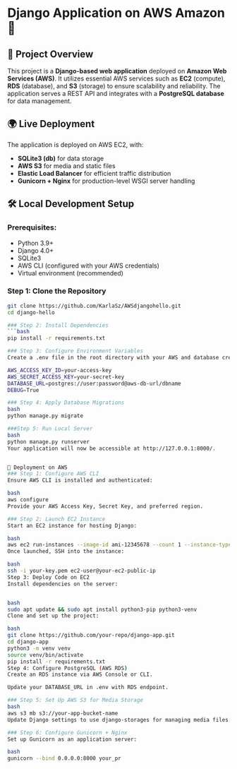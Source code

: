 # Django Application on AWS Amazon🚀

## 📌 Project Overview
This project is a **Django-based web application** deployed on **Amazon Web Services (AWS)**. It utilizes essential AWS services such as **EC2** (compute), **RDS** (database), and **S3** (storage) to ensure scalability and reliability. The application serves a REST API and integrates with a **PostgreSQL database** for data management.

## 🌍 Live Deployment
The application is deployed on AWS EC2, with:
- **SQLite3 (db)** for data storage
- **AWS S3** for media and static files
- **Elastic Load Balancer** for efficient traffic distribution
- **Gunicorn + Nginx** for production-level WSGI server handling

## 🛠 Local Development Setup
### Prerequisites:
- Python 3.9+
- Django 4.0+
- SQLite3
- AWS CLI (configured with your AWS credentials)
- Virtual environment (recommended)

### Step 1: Clone the Repository
```bash
git clone https://github.com/KarlaSz/AWSdjangohello.git
cd django-hello

### Step 2: Install Dependencies
```bash
pip install -r requirements.txt

### Step 3: Configure Environment Variables
Create a .env file in the root directory with your AWS and database credentials:

AWS_ACCESS_KEY_ID=your-access-key
AWS_SECRET_ACCESS_KEY=your-secret-key
DATABASE_URL=postgres://user:password@aws-db-url/dbname
DEBUG=True

### Step 4: Apply Database Migrations
bash
python manage.py migrate

###Step 5: Run Local Server
bash
python manage.py runserver
Your application will now be accessible at http://127.0.0.1:8000/.


🚀 Deployment on AWS
### Step 1: Configure AWS CLI
Ensure AWS CLI is installed and authenticated:

bash
aws configure
Provide your AWS Access Key, Secret Key, and preferred region.

### Step 2: Launch EC2 Instance
Start an EC2 instance for hosting Django:

bash
aws ec2 run-instances --image-id ami-12345678 --count 1 --instance-type t3.micro --key-name your-key-name --security-group-ids sg-123456
Once launched, SSH into the instance:

bash
ssh -i your-key.pem ec2-user@your-ec2-public-ip
Step 3: Deploy Code on EC2
Install dependencies on the server:


bash
sudo apt update && sudo apt install python3-pip python3-venv
Clone and set up the project:

bash
git clone https://github.com/your-repo/django-app.git
cd django-app
python3 -m venv venv
source venv/bin/activate
pip install -r requirements.txt
Step 4: Configure PostgreSQL (AWS RDS)
Create an RDS instance via AWS Console or CLI.

Update your DATABASE_URL in .env with RDS endpoint.

### Step 5: Set Up AWS S3 for Media Storage
bash
aws s3 mb s3://your-app-bucket-name
Update Django settings to use django-storages for managing media files.

### Step 6: Configure Gunicorn + Nginx
Set up Gunicorn as an application server:

bash
gunicorn --bind 0.0.0.0:8000 your_pr